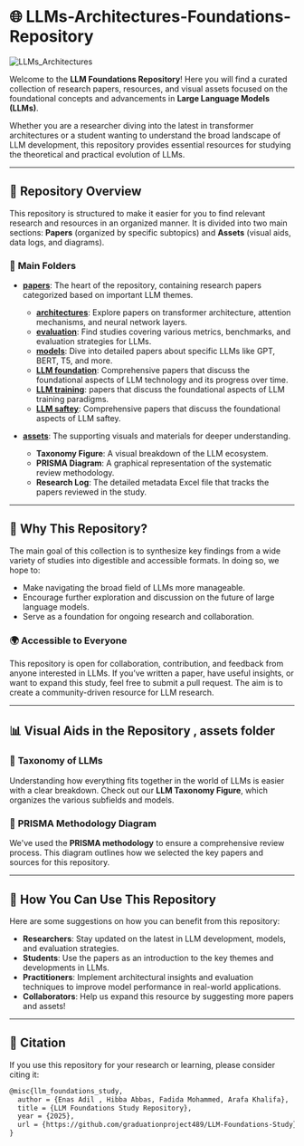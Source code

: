 #  🌐 LLMs-Architectures-Foundations-Repository
![LLMs_Architectures](https://github.com/user-attachments/assets/583cfea9-aae9-47cb-9dab-408e79a0c9d8)


Welcome to the **LLM Foundations Repository**! Here you will find a curated collection of research papers, resources, and visual assets focused on the foundational concepts and advancements in **Large Language Models (LLMs)**.

Whether you are a researcher diving into the latest in transformer architectures or a student wanting to understand the broad landscape of LLM development, this repository provides essential resources for studying the theoretical and practical evolution of LLMs.

---

## 🚀 **Repository Overview**

This repository is structured to make it easier for you to find relevant research and resources in an organized manner. It is divided into two main sections: **Papers** (organized by specific subtopics) and **Assets** (visual aids, data logs, and diagrams).

### 🔑 **Main Folders**

- **[papers](papers/)**: The heart of the repository, containing research papers categorized based on important LLM themes.
  - **[architectures](papers/architectures/)**: Explore papers on transformer architecture, attention mechanisms, and neural network layers.
  - **[evaluation](papers/evaluation/)**: Find studies covering various metrics, benchmarks, and evaluation strategies for LLMs.
  - **[models](papers/models/)**: Dive into detailed papers about specific LLMs like GPT, BERT, T5, and more.
  - **[LLM foundation](papers/llm-foundation/)**: Comprehensive papers that discuss the foundational aspects of LLM technology and its progress over time.
  - **[LLM training](papers/llm-training/)**: papers that discuss the foundational aspects of LLM training paradigms.
  - **[LLM saftey](papers/llm-saftey/)**: Comprehensive papers that discuss the foundational aspects of LLM saftey.
      
- **[assets](assets/)**: The supporting visuals and materials for deeper understanding.
  - **Taxonomy Figure**: A visual breakdown of the LLM ecosystem.
  - **PRISMA Diagram**: A graphical representation of the systematic review methodology.
  - **Research Log**: The detailed metadata Excel file that tracks the papers reviewed in the study.

---

## 🧠 **Why This Repository?**

The main goal of this collection is to synthesize key findings from a wide variety of studies into digestible and accessible formats. In doing so, we hope to:
- Make navigating the broad field of LLMs more manageable.
- Encourage further exploration and discussion on the future of large language models.
- Serve as a foundation for ongoing research and collaboration.

### 🌍 **Accessible to Everyone**

This repository is open for collaboration, contribution, and feedback from anyone interested in LLMs. If you’ve written a paper, have useful insights, or want to expand this study, feel free to submit a pull request. The aim is to create a community-driven resource for LLM research.

---

## 📊 **Visual Aids** in the Repository , assets folder

### 📍 **Taxonomy of LLMs**
Understanding how everything fits together in the world of LLMs is easier with a clear breakdown. Check out our **LLM Taxonomy Figure**, which organizes the various subfields and models.


### 📝 **PRISMA Methodology Diagram**
We've used the **PRISMA methodology** to ensure a comprehensive review process. This diagram outlines how we selected the key papers and sources for this repository.


---

## 🔗 **How You Can Use This Repository**

Here are some suggestions on how you can benefit from this repository:

- **Researchers**: Stay updated on the latest in LLM development, models, and evaluation strategies.
- **Students**: Use the papers as an introduction to the key themes and developments in LLMs.
- **Practitioners**: Implement architectural insights and evaluation techniques to improve model performance in real-world applications.
- **Collaborators**: Help us expand this resource by suggesting more papers and assets!

---

## 📜 **Citation**  

If you use this repository for your research or learning, please consider citing it:

```markdown
@misc{llm_foundations_study,
  author = {Enas Adil , Hibba Abbas, Fadida Mohammed, Arafa Khalifa},
  title = {LLM Foundations Study Repository},
  year = {2025},
  url = {https://github.com/graduationproject489/LLM-Foundations-Study},
}
